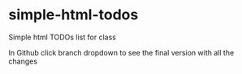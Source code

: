 # simple-html-todos
Simple html TODOs list for class

In Github click branch dropdown to see the final version with all the changes